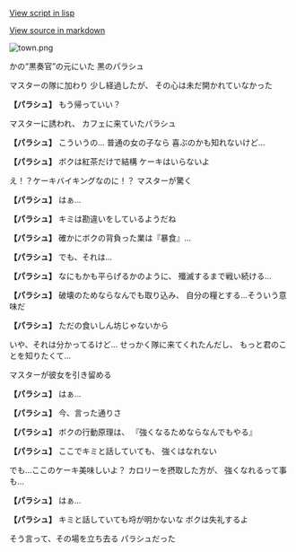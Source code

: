 [View script in lisp](../scripts/20047201.txt)

[View source in markdown](20047201.md)

![town.png](../images/backgrounds/town.png)

かの“黒奏官”の元にいた
黒のパラシュ

マスターの隊に加わり
少し経過したが、
その心は未だ開かれていなかった

**【パラシュ】**
もう帰っていい？

マスターに誘われ、
カフェに来ていたパラシュ

**【パラシュ】**
こういうの…
普通の女の子なら
喜ぶのかも知れないけど…

**【パラシュ】**
ボクは紅茶だけで結構
ケーキはいらないよ

え！？ケーキバイキングなのに！？
マスターが驚く

**【パラシュ】**
はぁ…

**【パラシュ】**
キミは勘違いをしているようだね

**【パラシュ】**
確かにボクの背負った業は『暴食』…

**【パラシュ】**
でも、それは…

**【パラシュ】**
なにもかも平らげるかのように、
殲滅するまで戦い続ける…

**【パラシュ】**
破壊のためならなんでも取り込み、
自分の糧とする…そういう意味だ

**【パラシュ】**
ただの食いしん坊じゃないから

いや、それは分かってるけど…
せっかく隊に来てくれたんだし、
もっと君のことを知りたくて…

マスターが彼女を引き留める

**【パラシュ】**
はぁ…

**【パラシュ】**
今、言った通りさ

**【パラシュ】**
ボクの行動原理は、
『強くなるためならなんでもやる』

**【パラシュ】**
ここでキミと話していても、
強くはなれない

でも…ここのケーキ美味しいよ？
カロリーを摂取した方が、
強くなれるって事も…

**【パラシュ】**
はぁ…

**【パラシュ】**
キミと話していても埒が明かないな
ボクは失礼するよ

そう言って、その場を立ち去る
パラシュだった